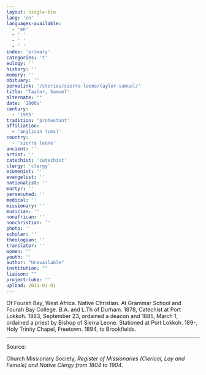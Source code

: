 ```yaml
---
layout: single-bio
lang: 'en'
languages-available:
  - 'en'
  - ' '
  - ' '
  - ' '
index: 'primary'
categories: 't'
eulogy: ''
history: ''
memory: ''
obituary: ''
permalink: '/stories/sierra-leone/taylor-samuel/'
title: "Taylor, Samuel"
alternate: ""
date: '1800s'
century:
  - '19th'
tradition: 'protestant'
affiliation:
  - 'anglican (cms)'
country:
  - 'sierra leone'
ancient: ''
artist: ''
catechist: 'catechist'
clergy: 'clergy'
ecumenist: ''
evangelist: ''
nationalist: ''
martyr: ''
persecuted: ''
medical: ''
missionary: ''
musician: ''
nonafrican: ''
nonchristian: ''
photo: ''
scholar: ''
theologian: ''
translator: ''
women: ''
youth: ''
author: "Unavailable"
institution: ""
liaison: ""
project-luke: ''
upload: 2011-01-01
---
```




Of Fourah Bay, West Africa.  Native Christian.  At Grammar School and Fourah Bay College.  B.A. and L.Th of Durham.  1878, Catechist at Port Lokkoh.  1883, September 23, ordained a deacon and 1885, March 1, ordained a priest by Bishop of Sierra Leone.  Stationed at Port Lokkoh.  189-, Holy Trinity Chapel,  Freetown.  1894, to Brookfields.

---

Source:

Church Missionary Society, *Register of Missionaries (Clerical, Lay and Female) and Native Clergy from 1804 to 1904*.
